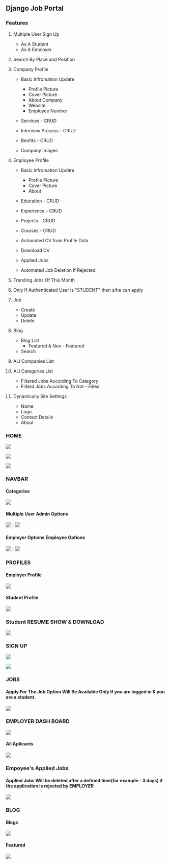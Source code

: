 ## Django Job Portal

### Features
1. Multiple User Sign Up
    * As A Student
    * As A Employer

2. Search By Place and Position
3. Company Profile
    * Basic Infromation Update
        * Profile Picture
        * Cover Picture
        * About Company
        * Website, 
        * Employee Number

    * Services - CRUD
    * Interview Process - CRUD
    * Benfits - CRUD
    * Company Images

4. Employee Profile
    * Basic Infromation Update
        * Profile Picture
        * Cover Picture
        * About 

    * Education - CRUD
    * Experience - CRUD
    * Projects - CRUD
    * Courses - CRUD
    * Automated CV from Profile Data
    * Download CV
    * Applied Jobs
    * Automated Job Deletion If Rejected

5. Trending Jobs Of This Month

6. Only If Authenticated User is "STUDENT" then s/he can apply
7. Job
    * Create
    * Update
    * Delete


8. Blog
    * Blog List
        * Featured & Non - Featured
    * Search

9. ALl Companies List

10. ALl Categories List 
    * Filtered Jobs According To Category 
    * Filterd Jobs According To Not - Filled


11. Dynamically Site Settings
    * Name
    * Logo
    * Contact Details
    * About





### HOME
![](screenshots/home.png)

![](screenshots/home_lower_part.png)

![](screenshots/trending.png)


### NAVBAR

#### Categories
![](screenshots/catrgories.png)

#### Multiple User                   Admin Options
![](screenshots/multipleuser.png) | ![](screenshots/admin_dropdown.png)

#### Employer Options                    Employee Options
![](screenshots/employer_dropdown.png) | ![](screenshots/user_dropdown.png)


### PROFILES

#### Employer Profile
![](screenshots/employer_profile.png)


#### Student Profile
![](screenshots/employee_profile.png)


### Student RESUME SHOW & DOWNLOAD
![](screenshots/UserResume.png)



### SIGN UP

![](screenshots/student_sign_up.png)

![](screenshots/employer_sign_up.png)


### JOBS
#### Apply For The Job Option Will Be Available Only If you are logged in & you are a student. 

![](screenshots/job-details-page.png)

### EMPLOYER DASH BOARD
![](screenshots/employer_dashboard.png)

#### All Aplicants
![](screenshots/all-applicants.png)


### Empoyee's Applied Jobs
#### Applied Jobs Will be deleted after a defined time(for example - 3 days) if the application is rejected by EMPLOYER
![](screenshots/employee-applied-jobs.png)

### BLOG
#### Blogs

![](screenshots/blog1.png)

#### Featured
![](screenshots/blog2.png)



